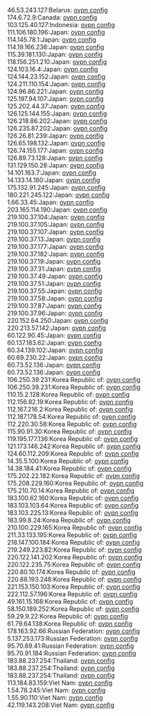 46.53.243.127:Belarus: [ovpn config](vpn/46_53_243_127.ovpn)  
174.6.72.9:Canada: [ovpn config](vpn/174_6_72_9.ovpn)  
103.125.40.127:Indonesia: [ovpn config](vpn/103_125_40_127.ovpn)  
111.106.180.196:Japan: [ovpn config](vpn/111_106_180_196.ovpn)  
114.145.78.1:Japan: [ovpn config](vpn/114_145_78_1.ovpn)  
114.19.166.236:Japan: [ovpn config](vpn/114_19_166_236.ovpn)  
115.39.181.130:Japan: [ovpn config](vpn/115_39_181_130.ovpn)  
118.156.251.210:Japan: [ovpn config](vpn/118_156_251_210.ovpn)  
124.103.16.4:Japan: [ovpn config](vpn/124_103_16_4.ovpn)  
124.144.23.152:Japan: [ovpn config](vpn/124_144_23_152.ovpn)  
124.211.110.154:Japan: [ovpn config](vpn/124_211_110_154.ovpn)  
124.96.86.221:Japan: [ovpn config](vpn/124_96_86_221.ovpn)  
125.197.94.107:Japan: [ovpn config](vpn/125_197_94_107.ovpn)  
125.202.44.37:Japan: [ovpn config](vpn/125_202_44_37.ovpn)  
126.125.144.155:Japan: [ovpn config](vpn/126_125_144_155.ovpn)  
126.218.86.202:Japan: [ovpn config](vpn/126_218_86_202.ovpn)  
126.235.87.202:Japan: [ovpn config](vpn/126_235_87_202.ovpn)  
126.26.81.239:Japan: [ovpn config](vpn/126_26_81_239.ovpn)  
126.65.198.132:Japan: [ovpn config](vpn/126_65_198_132.ovpn)  
126.74.155.177:Japan: [ovpn config](vpn/126_74_155_177.ovpn)  
126.89.73.128:Japan: [ovpn config](vpn/126_89_73_128.ovpn)  
131.129.150.28:Japan: [ovpn config](vpn/131_129_150_28.ovpn)  
14.101.163.7:Japan: [ovpn config](vpn/14_101_163_7.ovpn)  
14.133.14.180:Japan: [ovpn config](vpn/14_133_14_180.ovpn)  
175.132.91.245:Japan: [ovpn config](vpn/175_132_91_245.ovpn)  
180.221.245.122:Japan: [ovpn config](vpn/180_221_245_122.ovpn)  
1.66.33.45:Japan: [ovpn config](vpn/1_66_33_45.ovpn)  
203.165.114.190:Japan: [ovpn config](vpn/203_165_114_190.ovpn)  
219.100.37.104:Japan: [ovpn config](vpn/219_100_37_104.ovpn)  
219.100.37.105:Japan: [ovpn config](vpn/219_100_37_105.ovpn)  
219.100.37.107:Japan: [ovpn config](vpn/219_100_37_107.ovpn)  
219.100.37.13:Japan: [ovpn config](vpn/219_100_37_13.ovpn)  
219.100.37.177:Japan: [ovpn config](vpn/219_100_37_177.ovpn)  
219.100.37.182:Japan: [ovpn config](vpn/219_100_37_182.ovpn)  
219.100.37.19:Japan: [ovpn config](vpn/219_100_37_19.ovpn)  
219.100.37.31:Japan: [ovpn config](vpn/219_100_37_31.ovpn)  
219.100.37.49:Japan: [ovpn config](vpn/219_100_37_49.ovpn)  
219.100.37.51:Japan: [ovpn config](vpn/219_100_37_51.ovpn)  
219.100.37.55:Japan: [ovpn config](vpn/219_100_37_55.ovpn)  
219.100.37.58:Japan: [ovpn config](vpn/219_100_37_58.ovpn)  
219.100.37.87:Japan: [ovpn config](vpn/219_100_37_87.ovpn)  
219.100.37.96:Japan: [ovpn config](vpn/219_100_37_96.ovpn)  
220.152.64.250:Japan: [ovpn config](vpn/220_152_64_250.ovpn)  
220.213.57.142:Japan: [ovpn config](vpn/220_213_57_142.ovpn)  
60.122.90.45:Japan: [ovpn config](vpn/60_122_90_45.ovpn)  
60.137.183.62:Japan: [ovpn config](vpn/60_137_183_62.ovpn)  
60.34.139.102:Japan: [ovpn config](vpn/60_34_139_102.ovpn)  
60.69.230.22:Japan: [ovpn config](vpn/60_69_230_22.ovpn)  
60.73.52.136:Japan: [ovpn config](vpn/60_73_52_136.ovpn)  
60.73.52.136:Japan: [ovpn config](vpn/60_73_52_136.ovpn)  
106.250.39.231:Korea Republic of: [ovpn config](vpn/106_250_39_231.ovpn)  
106.250.39.231:Korea Republic of: [ovpn config](vpn/106_250_39_231.ovpn)  
110.15.2.128:Korea Republic of: [ovpn config](vpn/110_15_2_128.ovpn)  
112.156.82.19:Korea Republic of: [ovpn config](vpn/112_156_82_19.ovpn)  
112.167.216.2:Korea Republic of: [ovpn config](vpn/112_167_216_2.ovpn)  
112.187.178.54:Korea Republic of: [ovpn config](vpn/112_187_178_54.ovpn)  
112.220.30.58:Korea Republic of: [ovpn config](vpn/112_220_30_58.ovpn)  
115.90.91.30:Korea Republic of: [ovpn config](vpn/115_90_91_30.ovpn)  
119.195.177.136:Korea Republic of: [ovpn config](vpn/119_195_177_136.ovpn)  
121.173.146.242:Korea Republic of: [ovpn config](vpn/121_173_146_242.ovpn)  
124.60.112.209:Korea Republic of: [ovpn config](vpn/124_60_112_209.ovpn)  
14.35.5.100:Korea Republic of: [ovpn config](vpn/14_35_5_100.ovpn)  
14.38.184.41:Korea Republic of: [ovpn config](vpn/14_38_184_41.ovpn)  
175.202.22.182:Korea Republic of: [ovpn config](vpn/175_202_22_182.ovpn)  
175.208.229.160:Korea Republic of: [ovpn config](vpn/175_208_229_160.ovpn)  
175.210.70.14:Korea Republic of: [ovpn config](vpn/175_210_70_14.ovpn)  
183.100.62.160:Korea Republic of: [ovpn config](vpn/183_100_62_160.ovpn)  
183.103.103.64:Korea Republic of: [ovpn config](vpn/183_103_103_64.ovpn)  
183.103.225.13:Korea Republic of: [ovpn config](vpn/183_103_225_13.ovpn)  
183.99.8.24:Korea Republic of: [ovpn config](vpn/183_99_8_24.ovpn)  
210.100.229.165:Korea Republic of: [ovpn config](vpn/210_100_229_165.ovpn)  
211.33.133.195:Korea Republic of: [ovpn config](vpn/211_33_133_195.ovpn)  
218.147.100.184:Korea Republic of: [ovpn config](vpn/218_147_100_184.ovpn)  
219.249.223.82:Korea Republic of: [ovpn config](vpn/219_249_223_82.ovpn)  
220.122.141.202:Korea Republic of: [ovpn config](vpn/220_122_141_202.ovpn)  
220.122.235.75:Korea Republic of: [ovpn config](vpn/220_122_235_75.ovpn)  
220.80.10.174:Korea Republic of: [ovpn config](vpn/220_80_10_174.ovpn)  
220.88.193.248:Korea Republic of: [ovpn config](vpn/220_88_193_248.ovpn)  
221.153.150.103:Korea Republic of: [ovpn config](vpn/221_153_150_103.ovpn)  
222.112.57.196:Korea Republic of: [ovpn config](vpn/222_112_57_196.ovpn)  
49.161.15.168:Korea Republic of: [ovpn config](vpn/49_161_15_168.ovpn)  
58.150.189.252:Korea Republic of: [ovpn config](vpn/58_150_189_252.ovpn)  
59.29.9.22:Korea Republic of: [ovpn config](vpn/59_29_9_22.ovpn)  
61.79.64.138:Korea Republic of: [ovpn config](vpn/61_79_64_138.ovpn)  
178.163.92.66:Russian Federation: [ovpn config](vpn/178_163_92_66.ovpn)  
5.137.253.173:Russian Federation: [ovpn config](vpn/5_137_253_173.ovpn)  
95.70.69.41:Russian Federation: [ovpn config](vpn/95_70_69_41.ovpn)  
95.70.91.184:Russian Federation: [ovpn config](vpn/95_70_91_184.ovpn)  
183.88.237.254:Thailand: [ovpn config](vpn/183_88_237_254.ovpn)  
183.88.237.254:Thailand: [ovpn config](vpn/183_88_237_254.ovpn)  
183.88.237.254:Thailand: [ovpn config](vpn/183_88_237_254.ovpn)  
113.184.83.159:Viet Nam: [ovpn config](vpn/113_184_83_159.ovpn)  
1.54.78.245:Viet Nam: [ovpn config](vpn/1_54_78_245.ovpn)  
1.55.90.110:Viet Nam: [ovpn config](vpn/1_55_90_110.ovpn)  
42.119.143.208:Viet Nam: [ovpn config](vpn/42_119_143_208.ovpn)  
